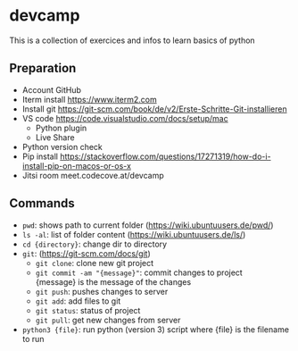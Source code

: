 # devcamp
This is a collection of exercices and infos to learn basics of python

## Preparation
- Account GitHub 
- Iterm install https://www.iterm2.com 
- Install git https://git-scm.com/book/de/v2/Erste-Schritte-Git-installieren 
- VS code https://code.visualstudio.com/docs/setup/mac 
    - Python plugin
    - Live Share
- Python version check
- Pip install https://stackoverflow.com/questions/17271319/how-do-i-install-pip-on-macos-or-os-x 
- Jitsi room meet.codecove.at/devcamp

## Commands
- `pwd`: shows path to current folder (https://wiki.ubuntuusers.de/pwd/)
- `ls -al`: list of folder content (https://wiki.ubuntuusers.de/ls/)
- `cd {directory}`: change dir to directory
- `git`: (https://git-scm.com/docs/git)
    - `git clone`: clone new git project
    - `git commit -am "{message}"`: commit changes to project {message} is the message of the changes
    - `git push`: pushes changes to server
    - `git add`: add files to git
    - `git status`: status of project
    - `git pull`: get new changes from server
- `python3 {file}`: run python (version 3) script where {file} is the filename to run
